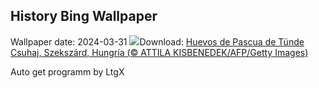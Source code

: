 ## History Bing Wallpaper
Wallpaper date: 2024-03-31
![](https://www.bing.com/th?id=OHR.HungarianEggs_ES-ES9484985742_UHD.jpg&w=1000)Download: [Huevos de Pascua de Tünde Csuhaj, Szekszárd, Hungría (© ATTILA KISBENEDEK/AFP/Getty Images)](https://www.bing.com/th?id=OHR.HungarianEggs_ES-ES9484985742_UHD.jpg)

Auto get programm by LtgX
